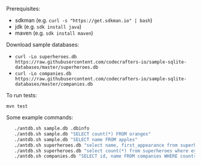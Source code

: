 Prerequisites:

- sdkman (e.g. `curl -s "https://get.sdkman.io" | bash`)
- jdk (e.g. `sdk install java`)
- maven (e.g. `sdk install maven`)

Download sample databases:

- `curl -Lo superheroes.db https://raw.githubusercontent.com/codecrafters-io/sample-sqlite-databases/master/superheroes.db`
- `curl -Lo companies.db https://raw.githubusercontent.com/codecrafters-io/sample-sqlite-databases/master/companies.db`

To run tests:

```
mvn test
```

Some example commands:

```bash
   ./antdb.sh sample.db .dbinfo
   ./antdb.sh sample.db "SELECT count(*) FROM oranges"
   ./antdb.sh sample.db "SELECT name FROM apples"
   ./antdb.sh superheroes.db "select name, first_appearance from superheroes where hair_color = 'Brown Hair'"
   ./antdb.sh superheroes.db "select count(*) from superheroes where eye_color = 'Blue Eyes'"
   ./antdb.sh companies.db "SELECT id, name FROM companies WHERE country = 'republic of the congo'"
```
